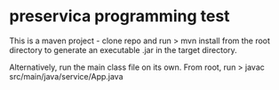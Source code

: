 # preservica programming test

This is a maven project - clone repo and run 
       > mvn install
from the root directory to generate an executable .jar in the target directory.

Alternatively, run the main class file on its own. From root, run
       > javac src/main/java/service/App.java
